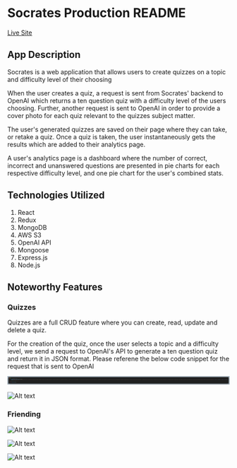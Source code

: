 <h1>Socrates Production README</h1>

[Live Site](https://socrates-quiz-app.onrender.com/)

<h2>App Description</h2>

<p>Socrates is a web application that allows users to create quizzes on a topic and difficulty level of their choosing</p>

<p>When the user creates a quiz, a request is sent from Socrates' backend to OpenAI which returns a ten question quiz with a difficulty level of the users choosing.  Further, another request is sent to OpenAI in order to provide a cover photo for each quiz relevant to the quizzes subject matter.</p>

<p>The user's generated quizzes are saved on their page where they can take, or retake a quiz.  Once a quiz is taken, the user instantaneously gets the results which are added to their analytics page.</p>

<p>A user's analytics page is a dashboard where the number of correct, incorrect and unanswered questions are presented in pie charts for each respective difficulty level, and one pie chart for the user's combined stats.</p>

<h2>Technologies Utilized</h2>

1. React
2. Redux
3. MongoDB
4. AWS S3
5. OpenAI API
6. Mongoose
7. Express.js
8. Node.js

<h2>Noteworthy Features</h2>

<h3>Quizzes</h3>

<p>Quizzes are a full CRUD feature where you can create, read, update and delete a quiz.</p>

<p>For the creation of the quiz, once the user selects a topic and a difficulty level, we send a request to OpenAI's API to generate a ten question quiz and return it in JSON format.  Please referene the below code snippet for the request that is sent to OpenAI</p>

![Alt text](frontend/src/Assets/openairequest.png)

<p></p>

![Alt text](frontend/src/assets/images/posts_index.png)

<h3>Friending</h3>

<p></p>

![Alt text](frontend/src/assets/images/friends_create.png)

<p></p>

![Alt text](frontend/src/assets/images/friends_delete.png)

<p></p>

![Alt text](frontend/src/assets/images/friends_assoc.png)


